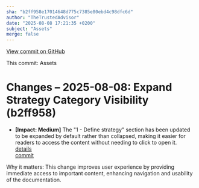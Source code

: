 ```yaml
---
sha: "b2ff958e17014648d775c7385e80ebd4c98dfc6d"
author: "TheTrustedAdvisor"
date: "2025-08-08 17:21:35 +0200"
subject: "Assets"
merge: false
---
```


[View commit on GitHub](https://github.com/TheTrustedAdvisor/FabricAdoptionFramework/commit/b2ff958e17014648d775c7385e80ebd4c98dfc6d)

This commit: Assets

# Changes – 2025-08-08: Expand Strategy Category Visibility (b2ff958)

- **[Impact: Medium]** The "1 - Define strategy" section has been updated to be expanded by default rather than collapsed, making it easier for readers to access the content without needing to click to open it.  
   [details](/docs/about/changes/2025-08-08-assets)  
   [commit](https://github.com/TheTrustedAdvisor/FabricAdoptionFramework/commit/b2ff958e17014648d775c7385e80ebd4c98dfc6d)  

Why it matters: This change improves user experience by providing immediate access to important content, enhancing navigation and usability of the documentation.
